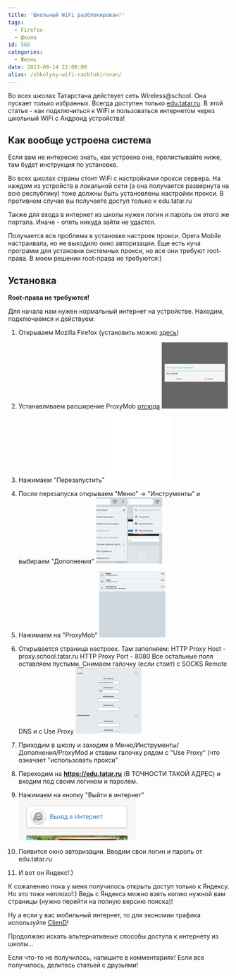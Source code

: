 ```yaml
---
title: 'Школьный WiFi разблокирован!'
tags:
  - Firefox
  - Школа
id: 566
categories:
  - Жизнь
date: 2013-09-14 22:00:00
alias: /shkolyny-wifi-razblokirovan/
---
```


Во всех школах Татарстана действует сеть Wireless@school. Она пускает только избранных. Всегда доступен только [edu.tatar.ru](http://edu.tatar.ru). В этой статье - как подключиться к WiFi и пользоваться интернетом через школьный WiFi с Андроид устройства!
<!--more-->

## Как вообще устроена система

Если вам не интересно знать, как устроена она, пролистывайте ниже, там будет инструкция по установке.

Во всех школах страны стоит WiFi с настройками прокси сервера. На каждом из устройств в локальной сети (а она получается развернута на всю республику) тоже должны быть установлены настройки прокси. В противном случае вы получаете доступ только к edu.tatar.ru

Также для входа в интернет из школы нужен логин и пароль он этого же портала. Иначе - опять никуда зайти не удастся. 

Получается вся проблема в установке настроек прокси. Opera Mobile настраивала, но не выходило окно авторизации. Еще есть куча программ для установки системных прокси, но все они требуют root-права. В моем решении root-права не требуются:)

## Установка

**Root-права не требуются!**

Для начала нам нужен нормальный интернет на устройстве. Находим, подключаемся и действуем:

1.  Открываем Mozilla Firefox (установить можно [здесь](https://play.google.com/store/apps/details?id=org.mozilla.firefox))
2.  Устанавливаем расширение ProxyMob [отсюда](http://yadi.sk/d/2P3p7tpU9GS6r)
[![](/content/2013/09/Screenshot_2013-09-14-22-03-22-150x150.png)](/content/2013/09/Screenshot_2013-09-14-22-03-22.png)
3.  Нажимаем "Перезапустить"
[![](/content/2013/09/Screenshot_2013-09-14-22-08-18-150x150.png)](/content/2013/09/Screenshot_2013-09-14-22-08-18.png)
4.  После перезапуска открываем "Меню" -> "Инструменты" и выбираем "Дополнения"
[![](/content/2013/09/Screenshot_2013-09-14-22-09-41-150x150.png)](/content/2013/09/Screenshot_2013-09-14-22-09-41.png)
5.  Нажимаем на "ProxyMob"
[![](/content/2013/09/Screenshot_2013-09-14-22-10-18-150x150.png)](/content/2013/09/Screenshot_2013-09-14-22-10-18.png)
6.  Открывается страница настроек. Там заполняем:
HTTP Proxy Host - proxy.school.tatar.ru
HTTP Proxy Port - 8080
Все остальные поля оставляем пустыми.
Снимаем галочку (если стоит) с SOCKS Remote DNS и с Use Proxy
[![](/content/2013/09/Screenshot_2013-09-14-22-15-12-150x150.png)](/content/2013/09/Screenshot_2013-09-14-22-15-12.png)

7.  Приходим в школу и заходим в Меню/Инструменты/Дополнения/ProxyMod и ставим галочку рядом с "Use Proxy" (что означает "использовать прокси"
8.  Переходим на **https://edu.tatar.ru** (В ТОЧНОСТИ ТАКОЙ АДРЕС) и входим под своим логином и паролем.
9.  Нажимаем на кнопку "Выйти в интернет"
[![](/content/2013/09/Image-000.png)](/content/2013/09/Image-000.png)

10.  Появится окно авторизации. Вводим свои логин и пароль от edu.tatar.ru
11.  И вот он Яндекс!:)

К сожалению пока у меня получилось открыть доступ только к Яндексу. Но это тоже неплохо!:) Ведь с Яндекса можно взять копию нужной вам страницы (нужно перейти на полную версию поиска)!

Ну а если у вас мобильный интернет, то для экономии трафика используйте [ClienD](http://atnartur.ru/start-proekta-cliend-ru/ "Старт проекта Cliend.ru")!

Продолжаю искать альтернативные способы доступа к интернету из школы... 

Если что-то не получилось, напишите в комментариях! Если все получилось, делитесь статьей с друзьями!